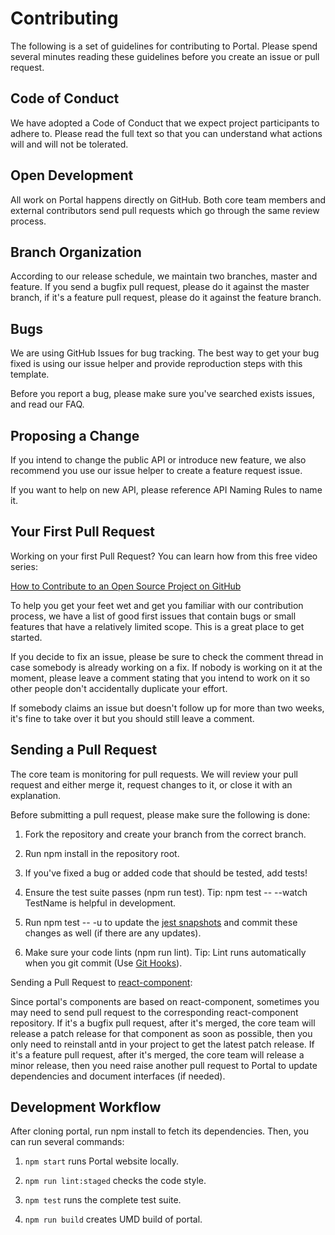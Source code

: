 # Contributing

The following is a set of guidelines for contributing to Portal. Please spend several minutes reading these guidelines before you create an issue or pull request.

## Code of Conduct

We have adopted a Code of Conduct that we expect project participants to adhere to. Please read the full text so that you can understand what actions will and will not be tolerated.

## Open Development

All work on Portal happens directly on GitHub. Both core team members and external contributors send pull requests which go through the same review process.

## Branch Organization

According to our release schedule, we maintain two branches, master and feature. If you send a bugfix pull request, please do it against the master branch, if it's a feature pull request, please do it against the feature branch.

## Bugs

We are using GitHub Issues for bug tracking. The best way to get your bug fixed is using our issue helper and provide reproduction steps with this template.

Before you report a bug, please make sure you've searched exists issues, and read our FAQ.

## Proposing a Change

If you intend to change the public API or introduce new feature, we also recommend you use our issue helper to create a feature request issue.

If you want to help on new API, please reference API Naming Rules to name it.

## Your First Pull Request

Working on your first Pull Request? You can learn how from this free video series:

[How to Contribute to an Open Source Project on GitHub](https://egghead.io/courses/how-to-contribute-to-an-open-source-project-on-github)

To help you get your feet wet and get you familiar with our contribution process, we have a list of good first issues that contain bugs or small features that have a relatively limited scope. This is a great place to get started.

If you decide to fix an issue, please be sure to check the comment thread in case somebody is already working on a fix. If nobody is working on it at the moment, please leave a comment stating that you intend to work on it so other people don't accidentally duplicate your effort.

If somebody claims an issue but doesn't follow up for more than two weeks, it's fine to take over it but you should still leave a comment.

## Sending a Pull Request

The core team is monitoring for pull requests. We will review your pull request and either merge it, request changes to it, or close it with an explanation.

Before submitting a pull request, please make sure the following is done:

1. Fork the repository and create your branch from the correct branch.

1. Run npm install in the repository root.

1. If you've fixed a bug or added code that should be tested, add tests!

1. Ensure the test suite passes (npm run test). Tip: npm test -- --watch TestName is helpful in development.

1. Run npm test -- -u to update the [jest snapshots](http://facebook.github.io/jest/docs/en/snapshot-testing.html#snapshot-testing-with-jest) and commit these changes as well (if there are any updates).

1. Make sure your code lints (npm run lint). Tip: Lint runs automatically when you git commit (Use [Git Hooks](https://git-scm.com/book/en/v2/Customizing-Git-Git-Hooks)).

Sending a Pull Request to [react-component](https://github.com/react-component/):

Since portal's components are based on react-component, sometimes you may need to send pull request to the corresponding react-component repository. If it's a bugfix pull request, after it's merged, the core team will release a patch release for that component as soon as possible, then you only need to reinstall antd in your project to get the latest patch release. If it's a feature pull request, after it's merged, the core team will release a minor release, then you need raise another pull request to Portal to update dependencies and document interfaces (if needed).

## Development Workflow

After cloning portal, run npm install to fetch its dependencies. Then, you can run several commands:

1. `npm start` runs Portal website locally.

1. `npm run lint:staged` checks the code style.

1. `npm test` runs the complete test suite.

1. `npm run build` creates UMD build of portal.